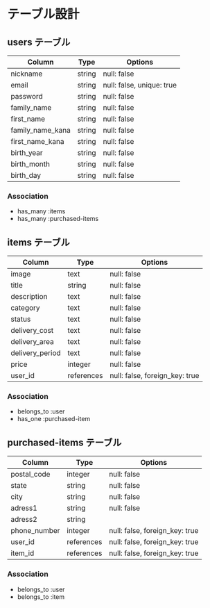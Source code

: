 # テーブル設計

## users テーブル

| Column            | Type   | Options                   |
| ----------------- | ------ | ------------------------- |
| nickname          | string | null: false               |
| email             | string | null: false, unique: true |
| password          | string | null: false               |
| family_name       | string | null: false               |
| first_name        | string | null: false               |
| family_name_kana  | string | null: false               |
| first_name_kana   | string | null: false               |
| birth_year        | string | null: false               |
| birth_month       | string | null: false               |
| birth_day         | string | null: false               |


### Association

- has_many :items
- has_many :purchased-items

## items テーブル

| Column          | Type       | Options                        |
| --------------- | ---------- | ------------------------------ |
| image           | text       | null: false                    |
| title           | string     | null: false                    |
| description     | text       | null: false                    |
| category        | text       | null: false                    |
| status          | text       | null: false                    |
| delivery_cost   | text       | null: false                    |
| delivery_area   | text       | null: false                    |
| delivery_period | text       | null: false                    |
| price           | integer    | null: false                    |
| user_id         | references | null: false, foreign_key: true |

### Association

- belongs_to :user
- has_one :purchased-item

## purchased-items テーブル

| Column    | Type          | Options                        |
| --------- | ------------- | ------------------------------ |
| postal_code  | integer    | null: false                    |
| state        | string     | null: false                    |
| city         | string     | null: false                    |
| adress1      | string     | null: false                    |
| adress2      | string     |                                |
| phone_number | integer    | null: false, foreign_key: true |
| user_id      | references | null: false, foreign_key: true |
| item_id      | references | null: false, foreign_key: true |

### Association

- belongs_to :user
- belongs_to :item

